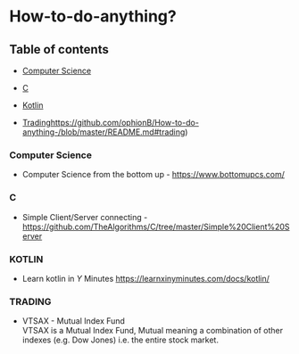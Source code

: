 # How-to-do-anything?

## Table of contents
* [Computer Science](https://github.com/ophionB/How-to-do-anything-/blob/master/README.md#computer-science)

* [C](https://github.com/ophionB/How-to-do-anything-/blob/master/README.md#c)
* [Kotlin](https://github.com/ophionB/How-to-do-anything-/blob/master/README.md#kotlin)

* [Trading]()https://github.com/ophionB/How-to-do-anything-/blob/master/README.md#trading)

### Computer Science
 - Computer Science from the bottom up - https://www.bottomupcs.com/

### C
 - Simple Client/Server connecting - https://github.com/TheAlgorithms/C/tree/master/Simple%20Client%20Server
 
### KOTLIN
 - Learn kotlin in *Y* Minutes https://learnxinyminutes.com/docs/kotlin/

### TRADING
 - VTSAX  - Mutual Index Fund<br/>
VTSAX is a Mutual Index Fund, Mutual meaning a combination of other indexes (e.g. Dow Jones) i.e. the entire stock market.